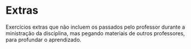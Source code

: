 # Extras #

Exercícios extras que não incluem os passados pelo professor durante a ministração da disciplina, mas pegando materiais de outros professores, para profundar o aprendizado.
